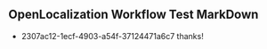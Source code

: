 ## OpenLocalization Workflow Test MarkDown
* 2307ac12-1ecf-4903-a54f-37124471a6c7 thanks!

<!--HONumber=Jul16_HO3-->


